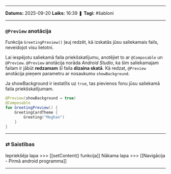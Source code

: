 ___

**Datums:** 2025-09-20
**Laiks:** 16:39
❚ **Tagi:** #šabloni

---
### `@Preview` anotācija

Funkcija `GreetingPreview()` ļauj redzēt, kā izskatās jūsu saliekamais fails, neveidojot visu lietotni. 

Lai iespējotu saliekamā faila priekšskatījumu, anotējiet to ar `@Composable` un `@Preview`. `@Preview` anotācija norāda *Android Studio*, ka šim saliekamajam failam ir jābūt **redzamam** šī faila **dizaina skatā**. Kā redzat, `@Preview` anotācija pieņem parametru ar nosaukumu `showBackground`. 

Ja showBackground ir iestatīts uz `true`, tas pievienos fonu jūsu saliekamā faila priekšskatījumam.

```kotlin
@Preview(showBackground = true)
@Composable
fun GreetingPreview() {
    GreetingCardTheme {
        Greeting("Meghan")
    }
}

```

---
### ⇄ Saistības

Iepriekšēja lapa >>> [[setContent() funkcija]]
Nākama lapa >>> [[Navigācija - Pirmā android programma]]

---